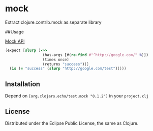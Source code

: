 # mock

Extract clojure.contrib.mock as separate library

##Usage

[Mock API](http://richhickey.github.com/clojure-contrib/mock-api.html)

```clojure
(expect [slurp (->>
                 (has-args [#(re-find #"^http://google.com/" %)])
                 (times once)
                 (returns "success"))]
  (is (= "success" (slurp "http://google.com/test")))))
```

## Installation

Depend on `[org.clojars.echo/test.mock "0.1.2"]` in your `project.clj`

## License

Distributed under the Eclipse Public License, the same as Clojure.
